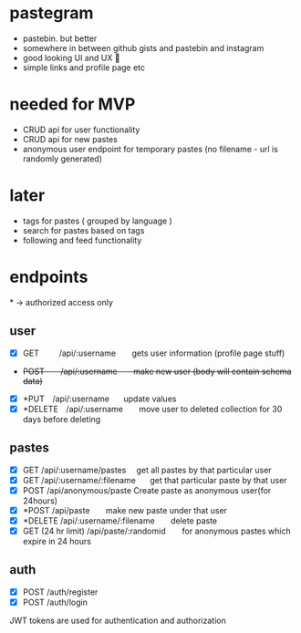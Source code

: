 # pastegram

- pastebin. but better
- somewhere in between github gists and pastebin and instagram
- good looking UI and UX :eyes:
- simple links and profile page etc

# needed for MVP

- CRUD api for user functionality
- CRUD api for new pastes
- anonymous user endpoint for temporary pastes (no filename - url is randomly generated)

# later

- tags for pastes ( grouped by language )
- search for pastes based on tags
- following and feed functionality

# endpoints

\* -> authorized access only

## user

- [x] GET&ensp;&ensp;&ensp;&ensp;&ensp;/api/:username&ensp;&ensp;&ensp;&ensp;gets user information (profile page stuff)
- ~~POST&ensp;&ensp;&ensp;&ensp;/api/:username&ensp;&ensp;&ensp;&ensp;make new user (body will contain schema data)~~
- [x] \*PUT&ensp;&ensp;/api/:username&ensp;&ensp;&ensp; update values
- [x] \*DELETE&ensp;&ensp;/api/:username&ensp;&ensp;&ensp;&ensp;move user to deleted collection for 30 days before deleting

## pastes

- [x] GET /api/:username/pastes &ensp;&ensp;get all pastes by that particular user
- [x] GET /api/:username/:filename &ensp;&ensp;&ensp;get that particular paste by that user
- [x] POST /api/anonymous/paste     Create paste as anonymous user(for 24hours)
- [x] \*POST /api/paste&ensp;&ensp;&ensp;&ensp;make new paste under that user
- [x] \*DELETE /api/:username/:filename&ensp;&ensp;&ensp;&ensp;delete paste
- [x] GET (24 hr limit) /api/paste/:randomid &ensp;&ensp;&ensp; for anonymous pastes which expire in 24 hours

## auth

- [x] POST /auth/register
- [x] POST /auth/login

JWT tokens are used for authentication and authorization
